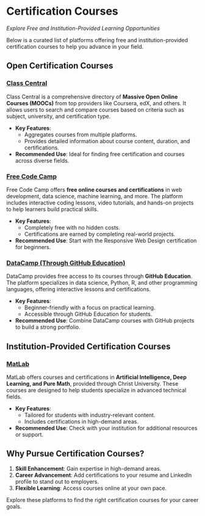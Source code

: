 # Certification Courses  
*Explore Free and Institution-Provided Learning Opportunities*  

 Below is a curated list of platforms offering free and institution-provided certification courses to help you advance in your field.  


## **Open Certification Courses**  

### **[Class Central](https://www.classcentral.com/)**  
Class Central is a comprehensive directory of **Massive Open Online Courses (MOOCs)** from top providers like Coursera, edX, and others. It allows users to search and compare courses based on criteria such as subject, university, and certification type.  

- **Key Features**:  
  - Aggregates courses from multiple platforms.  
  - Provides detailed information about course content, duration, and certifications.  
- **Recommended Use**: Ideal for finding free certification and courses across diverse fields.  


### **[Free Code Camp](https://www.freecodecamp.org/)**  
Free Code Camp offers **free online courses and certifications** in web development, data science, machine learning, and more. The platform includes interactive coding lessons, video tutorials, and hands-on projects to help learners build practical skills.  

- **Key Features**:  
  - Completely free with no hidden costs.  
  - Certifications are earned by completing real-world projects.  
- **Recommended Use**: Start with the Responsive Web Design certification for beginners.  


### **[DataCamp (Through GitHub Education)](../Engineering/tools/GitHub)**  
DataCamp provides free access to its courses through **GitHub Education**. The platform specializes in data science, Python, R, and other programming languages, offering interactive lessons and certifications.  

- **Key Features**:  
  - Beginner-friendly with a focus on practical learning.  
  - Accessible through GitHub Education for students.  
- **Recommended Use**: Combine DataCamp courses with GitHub projects to build a strong portfolio.  


## **Institution-Provided Certification Courses**  

### **[MatLab](https://www.tocec.org.tw/web/index.jsp)**  
MatLab offers courses and certifications in **Artificial Intelligence, Deep Learning, and Pure Math**, provided through Christ University. These courses are designed to help students specialize in advanced technical fields.  

- **Key Features**:  
  - Tailored for students with industry-relevant content.  
  - Includes certifications in high-demand areas.  
- **Recommended Use**: Check with your institution for additional resources or support.  


## **Why Pursue Certification Courses?**  
1. **Skill Enhancement**: Gain expertise in high-demand areas.  
2. **Career Advancement**: Add certifications to your resume and LinkedIn profile to stand out to employers.  
3. **Flexible Learning**: Access courses online at your own pace.  

Explore these platforms to find the right certification courses for your career goals.  
